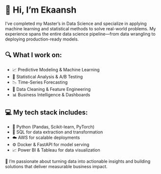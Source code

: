# 👋 Hi, I’m Ekaansh

I’ve completed my Master’s in Data Science and specialize in applying machine learning and statistical methods to solve real-world problems. My experience spans the entire data science pipeline—from data wrangling to deploying production-ready models.

## 🔍 What I work on:

- 📈 Predictive Modeling & Machine Learning  
- 🧮 Statistical Analysis & A/B Testing  
- 📉 Time-Series Forecasting  
- 🧹 Data Cleaning & Feature Engineering  
- 📊 Business Intelligence & Dashboards  

## 💻 My tech stack includes:

- 🐍 Python (Pandas, Scikit-learn, PyTorch)  
- 💾 SQL for data extraction and transformation  
- ☁️ AWS for scalable deployments  
- ⚙️ Docker & FastAPI for model serving  
- 📈 Power BI & Tableau for data visualization  

🚀 I’m passionate about turning data into actionable insights and building solutions that deliver measurable business impact.
